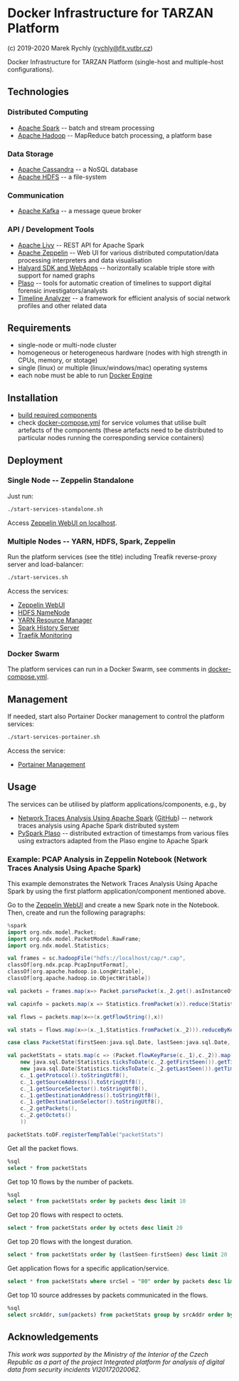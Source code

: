 # Docker Infrastructure for TARZAN Platform

(c) 2019-2020 Marek Rychly (rychly@fit.vutbr.cz)

Docker Infrastructure for TARZAN Platform (single-host and multiple-host configurations).

## Technologies

### Distributed Computing

*	[Apache Spark](https://spark.apache.org/docs/latest/) -- batch and stream processing
*	[Apache Hadoop](https://hadoop.apache.org/docs/current/) -- MapReduce batch processing, a platform base

### Data Storage

*	[Apache Cassandra](https://cassandra.apache.org/doc/latest/) -- a NoSQL database
*	[Apache HDFS](https://hadoop.apache.org/docs/current/hadoop-project-dist/hadoop-hdfs/HdfsUserGuide.html) -- a file-system

### Communication

*	[Apache Kafka](https://kafka.apache.org/documentation.html) -- a message queue broker

### API / Development Tools

*	[Apache Livy](https://livy.incubator.apache.org/docs/latest/) -- REST API for Apache Spark
*	[Apache Zeppelin](https://zeppelin.apache.org/docs/) -- Web UI for various distributed computation/data processing interpreters and data visualisation
*	[Halyard SDK and WebApps](https://github.com/Merck/Halyard) -- horizontally scalable triple store with support for named graphs
*	[Plaso](https://github.com/log2timeline/plaso) -- tools for automatic creation of timelines to support digital forensic investigators/analysts
*	[Timeline Analyzer](https://github.com/nesfit/timeline-analyzer) -- a framework for efficient analysis of social network profiles and other related data

## Requirements

*	single-node or multi-node cluster
*	homogeneous or heterogeneous hardware (nodes with high strength in CPUs, memory, or stotage)
*	single (linux) or multiple (linux/windows/mac) operating systems
*	each nobe must be able to run [Docker Engine](https://docs.docker.com/engine/)

## Installation

*	[build required components](components/README.md)
*	check [docker-compose.yml](docker-compose.yml) for service volumes that utilise built artefacts of the components
	(these artefacts need to be distributed to particular nodes running the corresponding service containers)

## Deployment

### Single Node -- Zeppelin Standalone

Just run:

~~~sh
./start-services-standalone.sh
~~~

Access [Zeppelin WebUI on localhost](http://localhost:8080/).

### Multiple Nodes -- YARN, HDFS, Spark, Zeppelin

Run the platform services (see the title) including Treafik reverse-proxy server and load-balancer:

~~~sh
./start-services.sh
~~~

Access the services:

*	[Zeppelin WebUI](https://localhost:8443/zeppelin/)
*	[HDFS NameNode](https://localhost:8443/hdfs/)
*	[YARN Resource Manager](https://localhost:8443/yarn/)
*	[Spark History Server](https://localhost:8443/spark/)
*	[Traefik Monitoring](https://localhost:8443/traefik/)

### Docker Swarm

The platform services can run in a Docker Swarm, see comments in [docker-compose.yml](./docker-compose.yml).

## Management

If needed, start also Portainer Docker management to control the platform services:
~~~sh
./start-services-portainer.sh
~~~

Access the service:

*	[Portainer Management](https://localhost:8443/portainer/)

## Usage

The services can be utilised by platform applications/components, e.g., by

*	[Network Traces Analysis Using Apache Spark](https://www.fit.vut.cz/study/thesis/20651/.en) ([GitHub](https://github.com/nesfit/Tarzan)) -- network traces analysis using Apache Spark distributed system
*	[PySpark Plaso](https://github.com/nesfit/pyspark-plaso) -- distributed extraction of timestamps from various files using extractors adapted from the Plaso engine to Apache Spark

### Example: PCAP Analysis in Zeppelin Notebook (Network Traces Analysis Using Apache Spark)

This example demonstrates the Network Traces Analysis Using Apache Spark by using the first platform application/component mentioned above.

Go to the [Zeppelin WebUI](https://localhost:8443/zeppelin/) and create a new Spark note in the Notebook. Then, create and run the following paragraphs:

~~~scala
%spark
import org.ndx.model.Packet;
import org.ndx.model.PacketModel.RawFrame;
import org.ndx.model.Statistics;

val frames = sc.hadoopFile("hdfs://localhost/cap/*.cap",
classOf[org.ndx.pcap.PcapInputFormat],
classOf[org.apache.hadoop.io.LongWritable],
classOf[org.apache.hadoop.io.ObjectWritable])

val packets = frames.map(x=> Packet.parsePacket(x._2.get().asInstanceOf[RawFrame]))

val capinfo = packets.map(x => Statistics.fromPacket(x)).reduce(Statistics.merge)

val flows = packets.map(x=>(x.getFlowString(),x))

val stats = flows.map(x=>(x._1,Statistics.fromPacket(x._2))).reduceByKey(Statistics.merge)

case class PacketStat(firstSeen:java.sql.Date, lastSeen:java.sql.Date, protocol:String, srcAddr:String, srcSel:String, dstAddr:String, dstSel:String, packets:Integer, octets:Long)

val packetStats = stats.map(c => (Packet.flowKeyParse(c._1),c._2)).map(c => PacketStat(
    new java.sql.Date(Statistics.ticksToDate(c._2.getFirstSeen()).getTime()),
    new java.sql.Date(Statistics.ticksToDate(c._2.getLastSeen()).getTime()),
    c._1.getProtocol().toStringUtf8(),
    c._1.getSourceAddress().toStringUtf8(),
    c._1.getSourceSelector().toStringUtf8(),
    c._1.getDestinationAddress().toStringUtf8(),
    c._1.getDestinationSelector().toStringUtf8(),
    c._2.getPackets(),
    c._2.getOctets()
    ))

packetStats.toDF.registerTempTable("packetStats")
~~~

Get all the packet flows.

~~~sql
%sql
select * from packetStats
~~~

Get top 10 flows by the number of packets.

~~~sql
%sql
select * from packetStats order by packets desc limit 10
~~~

Get top 20 flows with respect to octets.

~~~sql
select * from packetStats order by octets desc limit 20
~~~

Get top 20 flows with the longest duration.

~~~sql
select * from packetStats order by (lastSeen-firstSeen) desc limit 20
~~~

Get application flows for a specific application/service.

~~~sql
select * from packetStats where srcSel = "80" order by packets desc limit 20
~~~

Get top 10 source addresses by packets communicated in the flows.

~~~sql
%sql
select srcAddr, sum(packets) from packetStats group by srcAddr order by sum(packets) desc limit 10
~~~

## Acknowledgements

*This work was supported by the Ministry of the Interior of the Czech Republic as a part of the project Integrated platform for analysis of digital data from security incidents VI20172020062.*
